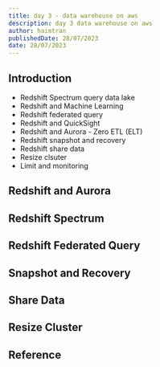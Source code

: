 ```yaml
---
title: day 3 - data warehouse on aws
description: day 3 data warehouse on aws
author: haimtran
publishedDate: 28/07/2023
date: 28/07/2023
---
```


## Introduction

- Redshift Spectrum query data lake
- Redshift and Machine Learning
- Redshift federated query
- Redshift and QuickSight
- Redshift and Aurora - Zero ETL (ELT)
- Redshift snapshot and recovery
- Redshift share data
- Resize clsuter
- Limit and monitoring

## Redshift and Aurora

## Redshift Spectrum

## Redshift Federated Query

## Snapshot and Recovery

## Share Data

## Resize Cluster

## Reference
